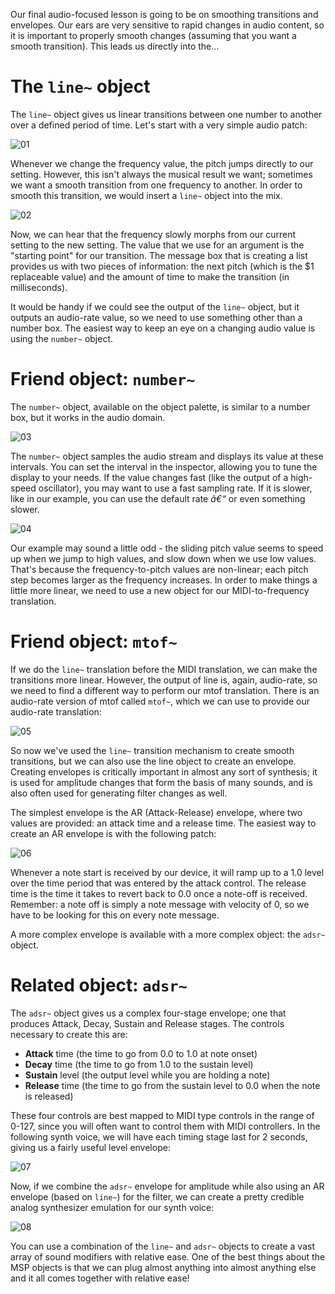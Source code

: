 Our final audio-focused lesson is going to be on smoothing transitions and envelopes. Our ears are very sensitive to rapid changes in audio content, so it is important to properly smooth changes (assuming that you want a smooth transition). This leads us directly into the...

# The `line~` object
The `line~` object gives us linear transitions between one number to another over a defined period of time. Let's start with a very simple audio patch:

![01](https://github.com/user-attachments/assets/1802be70-0fb1-4025-966d-65554ba349d0)

Whenever we change the frequency value, the pitch jumps directly to our setting. However, this isn't always the musical result we want; sometimes we want a smooth transition from one frequency to another. In order to smooth this transition, we would insert a `line~` object into the mix.

![02](https://github.com/user-attachments/assets/42912f58-9dfc-456c-9f4c-3e6950f7ee3a)

Now, we can hear that the frequency slowly morphs from our current setting to the new setting. The value that we use for an argument is the "starting point" for our transition. The message box that is creating a list provides us with two pieces of information: the next pitch (which is the $1 replaceable value) and the amount of time to make the transition (in milliseconds).

It would be handy if we could see the output of the `line~` object, but it outputs an audio-rate value, so we need to use something other than a number box. The easiest way to keep an eye on a changing audio value is using the `number~` object.

# Friend object: `number~`
The `number~` object, available on the object palette, is similar to a number box, but it works in the audio domain.

![03](https://github.com/user-attachments/assets/fbd3c500-3699-4728-b793-9061c43be2cd)

The `number~` object samples the audio stream and displays its value at these intervals. You can set the interval in the inspector, allowing you to tune the display to your needs. If the value changes fast (like the output of a high-speed oscillator), you may want to use a fast sampling rate. If it is slower, like in our example, you can use the default rate *â€“* or even something slower.

![04](https://github.com/user-attachments/assets/7fbbdbc3-b8c5-48ef-a031-f4311d412c94)

Our example may sound a little odd - the sliding pitch value seems to speed up when we jump to high values, and slow down when we use low values. That's because the frequency-to-pitch values are non-linear; each pitch step becomes larger as the frequency increases. In order to make things a little more linear, we need to use a new object for our MIDI-to-frequency translation.

# Friend object: `mtof~`
If we do the `line~` translation before the MIDI translation, we can make the transitions more linear. However, the output of line is, again, audio-rate, so we need to find a different way to perform our mtof translation. There is an audio-rate version of mtof called `mtof~`, which we can use to provide our audio-rate translation:

![05](https://github.com/user-attachments/assets/2300d310-b059-4fc4-81b8-3339ba055833)

So now we've used the `line~` transition mechanism to create smooth transitions, but we can also use the line object to create an envelope. Creating envelopes is critically important in almost any sort of synthesis; it is used for amplitude changes that form the basis of many sounds, and is also often used for generating filter changes as well.

The simplest envelope is the AR (Attack-Release) envelope, where two values are provided: an attack time and a release time. The easiest way to create an AR envelope is with the following patch:

![06](https://github.com/user-attachments/assets/712e0cdf-bf07-4343-b460-fc96e3777d28)

Whenever a note start is received by our device, it will ramp up to a 1.0 level over the time period that was entered by the attack control. The release time is the time it takes to revert back to 0.0 once a note-off is received. Remember: a note off is simply a note message with velocity of 0, so we have to be looking for this on every note message.

A more complex envelope is available with a more complex object: the `adsr~` object.

# Related object: `adsr~`
The `adsr~` object gives us a complex four-stage envelope; one that produces Attack, Decay, Sustain and Release stages. The controls necessary to create this are:

- **Attack** time (the time to go from 0.0 to 1.0 at note onset)
- **Decay** time (the time to go from 1.0 to the sustain level)
- **Sustain** level (the output level while you are holding a note)
- **Release** time (the time to go from the sustain level to 0.0 when the note is released)

These four controls are best mapped to MIDI type controls in the range of 0-127, since you will often want to control them with MIDI controllers. In the following synth voice, we will have each timing stage last for 2 seconds, giving us a fairly useful level envelope:

![07](https://github.com/user-attachments/assets/67531583-fb80-4c34-a8c7-855e42f24f11)

Now, if we combine the `adsr~` envelope for amplitude while also using an AR envelope (based on `line~`) for the filter, we can create a pretty credible analog synthesizer emulation for our synth voice:

![08](https://github.com/user-attachments/assets/8a119cbe-3471-4735-bde8-a828bde8db0f)

You can use a combination of the `line~` and `adsr~` objects to create a vast array of sound modifiers with relative ease. One of the best things about the MSP objects is that we can plug almost anything into almost anything else and it all comes together with relative ease!
